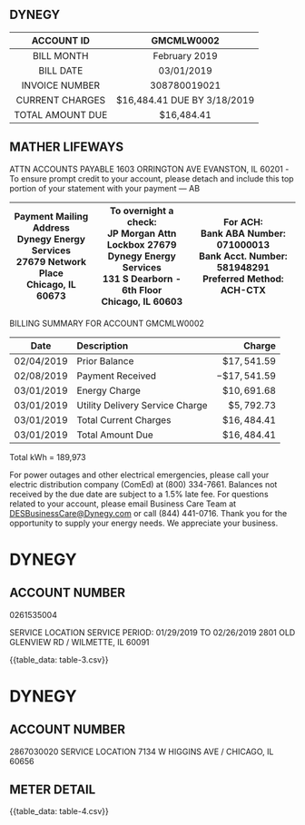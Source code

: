 ## DYNEGY

| ACCOUNT ID | GMCMLW0002 |
| :--: | :--: |
| BILL MONTH | February 2019 |
| BILL DATE | 03/01/2019 |
| INVOICE NUMBER | 308780019021 |
| CURRENT CHARGES | \$16,484.41 DUE BY 3/18/2019 |
| TOTAL AMOUNT DUE | \$16,484.41 |

## MATHER LIFEWAYS

ATTN ACCOUNTS PAYABLE 1603 ORRINGTON AVE EVANSTON, IL 60201
-To ensure prompt credit to your account, please detach and include this top portion of your statement with your payment — AB

| Payment Mailing Address <br> Dynegy Energy Services <br> 27679 Network Place <br> Chicago, IL 60673 | To overnight a check: <br> JP Morgan Attn Lockbox 27679 <br> Dynegy Energy Services <br> 131 S Dearborn - 6th Floor <br> Chicago, IL 60603 | For ACH: <br> Bank ABA Number: 071000013 <br> Bank Acct. Number: 581948291 <br> Preferred Method: <br> ACH-CTX |
| :--: | :--: | :--: |

BILLING SUMMARY FOR ACCOUNT GMCMLW0002

| Date | Description | Charge |
| :--: | :-- | --: |
| $02 / 04 / 2019$ | Prior Balance | $\$ 17,541.59$ |
| $02 / 08 / 2019$ | Payment Received | $-\$ 17,541.59$ |
| $03 / 01 / 2019$ | Energy Charge | $\$ 10,691.68$ |
| $03 / 01 / 2019$ | Utility Delivery Service Charge | $\$ 5,792.73$ |
| $03 / 01 / 2019$ | Total Current Charges | $\$ 16,484.41$ |
| $03 / 01 / 2019$ | Total Amount Due | $\$ 16,484.41$ |

Total kWh = 189,973

For power outages and other electrical emergencies, please call your electric distribution company (ComEd) at (800) 334-7661.
Balances not received by the due date are subject to a $1.5 \%$ late fee.
For questions related to your account, please email Business Care Team at DESBusinessCare@Dynegy.com or call (844) 441-0716.
Thank you for the opportunity to supply your energy needs. We appreciate your business.

# DYNEGY 

## ACCOUNT NUMBER

0261535004

SERVICE LOCATION
SERVICE PERIOD: 01/29/2019 TO 02/26/2019
2801 OLD GLENVIEW RD / WILMETTE, IL 60091

{{table_data: table-3.csv}}

# DYNEGY 

## ACCOUNT NUMBER

2867030020
SERVICE LOCATION
7134 W HIGGINS AVE / CHICAGO, IL 60656

## METER DETAIL

{{table_data: table-4.csv}}

